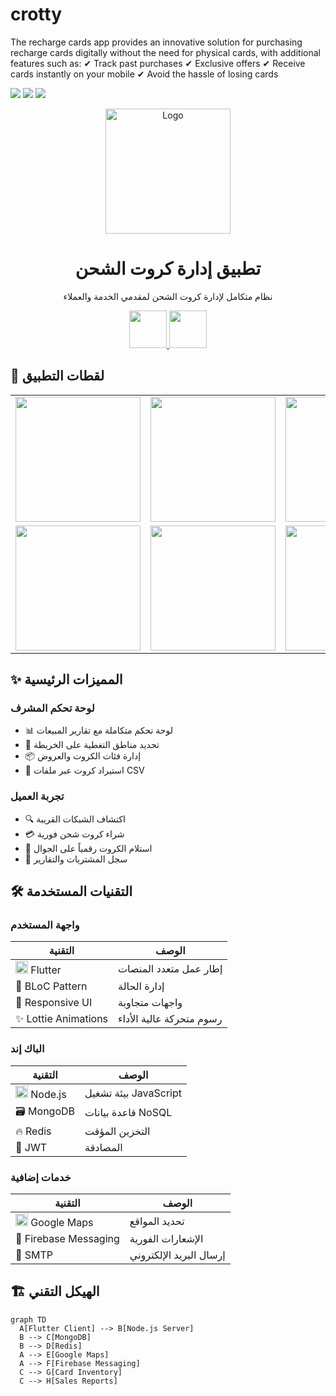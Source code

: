 # crotty
The recharge cards app provides an innovative solution for purchasing recharge cards digitally without the need for physical cards, with additional features such as:  ✔ Track past purchases ✔ Exclusive offers ✔ Receive cards instantly on your mobile ✔ Avoid the hassle of losing cards

![](https://img.shields.io/badge/version-1.0.0-blue)
![](https://img.shields.io/badge/flutter-3.19.5-blue)
![](https://img.shields.io/badge/dart-3.3.0-blue)

<!-- PROJECT LOGO -->
<div align="center">
  <img src="assets/logo.png" alt="Logo" width="200">
  
  <h1>تطبيق إدارة كروت الشحن</h1>
  
  <p>
    نظام متكامل لإدارة كروت الشحن لمقدمي الخدمة والعملاء
  </p>

  <div>
    <a href="#">
      <img src="https://img.shields.io/badge/Google_Play-414141?style=for-the-badge&logo=google-play&logoColor=white" height="60">
    </a>
    <a href="#">
      <img src="https://img.shields.io/badge/App_Store-0D96F6?style=for-the-badge&logo=app-store&logoColor=white" height="60">
    </a>
  </div>
</div>

## 📱 لقطات التطبيق

<div align="center">
  <table>
    <tr>
      <td><img src="screenshots/login.jpg" width="200"></td>
      <td><img src="screenshots/home.jpg" width="200"></td>
      <td><img src="screenshots/cards.jpg" width="200"></td>
      <td><img src="screenshots/map.jpg" width="200"></td>
    </tr>
    <tr>
      <td><img src="screenshots/reports.jpg" width="200"></td>
      <td><img src="screenshots/notifications.jpg" width="200"></td>
      <td><img src="screenshots/profile.jpg" width="200"></td>
      <td><img src="screenshots/dark_mode.jpg" width="200"></td>
    </tr>
  </table>
</div>

## ✨ المميزات الرئيسية

### لوحة تحكم المشرف
- 📊 لوحة تحكم متكاملة مع تقارير المبيعات
- 📍 تحديد مناطق التغطية على الخريطة
- 📦 إدارة فئات الكروت والعروض
- 📁 استيراد كروت عبر ملفات CSV

### تجربة العميل
- 🔍 اكتشاف الشبكات القريبة
- 💳 شراء كروت شحن فورية
- 📨 استلام الكروت رقمياً على الجوال
- 📝 سجل المشتريات والتقارير

## 🛠️ التقنيات المستخدمة

### واجهة المستخدم
| التقنية | الوصف |
|---------|-------|
| <img src="https://cdn.iconscout.com/icon/free/png-256/flutter-2038877-1720090.png" width="20"> Flutter | إطار عمل متعدد المنصات |
| 🎨 BLoC Pattern | إدارة الحالة |
| 📱 Responsive UI | واجهات متجاوبة |
| ✨ Lottie Animations | رسوم متحركة عالية الأداء |

### الباك إند
| التقنية | الوصف |
|---------|-------|
| <img src="https://cdn.iconscout.com/icon/free/png-256/node-js-1174925.png" width="20"> Node.js | بيئة تشغيل JavaScript |
| 🗃️ MongoDB | قاعدة بيانات NoSQL |
| 🔥 Redis | التخزين المؤقت |
| 🔐 JWT | المصادقة |

### خدمات إضافية
| التقنية | الوصف |
|---------|-------|
| <img src="https://cdn.iconscout.com/icon/free/png-256/google-maps-2038785-1718337.png" width="20"> Google Maps | تحديد المواقع |
| 🔔 Firebase Messaging | الإشعارات الفورية |
| 📧 SMTP | إرسال البريد الإلكتروني |

## 🏗️ الهيكل التقني

```mermaid
graph TD
  A[Flutter Client] --> B[Node.js Server]
  B --> C[MongoDB]
  B --> D[Redis]
  A --> E[Google Maps]
  A --> F[Firebase Messaging]
  C --> G[Card Inventory]
  C --> H[Sales Reports]
